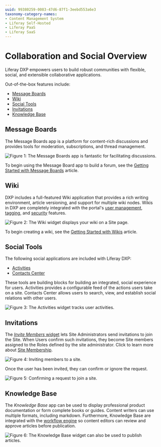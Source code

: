 ```yaml
---
uuid: 99380259-0083-47d6-87f1-3eebd553a6e3
taxonomy-category-names:
- Content Management System
- Liferay Self-Hosted
- Liferay PaaS
- Liferay SaaS
---
```

# Collaboration and Social Overview

Liferay DXP empowers users to build robust communities with flexible, social, and extensible collaborative applications.

Out-of-the-box features include:

* [Message Boards](#message-boards)
* [Wiki](#wiki)
* [Social Tools](#social-tools)
* [Invitations](#invitations)
* [Knowledge Base](#knowledge-base)

## Message Boards

The Message Boards app is a platform for content-rich discussions and provides tools for moderation, subscriptions, and thread management.

![Figure 1: The Message Boards app is fantastic for facilitating discussions.](./collaboration-and-social-overview/images/01.png)

To begin using the Message Board app to build a forum, see the [Getting Started with Message Boards](./message-boards/user-guide/getting-started-with-message-boards.md) article.

## Wiki

DXP includes a full-featured Wiki application that provides a rich writing environment, article versioning, and support for multiple wiki nodes. Wikis in DXP are completely integrated with the portal's [user management](https://help.liferay.com/hc/articles/360029131931-Introduction-to-Managing-Users), [tagging](https://help.liferay.com/hc/articles/360028820472-Tagging-Content), and [security](https://help.liferay.com/hc/articles/360028711192-Introduction-to-Securing-Liferay-DXP) features.

![Figure 2: The Wiki widget displays your wiki on a Site page.](./collaboration-and-social-overview/images/02.png)

To begin creating a wiki, see the [Getting Started with Wikis](./wiki/getting-started-with-wikis.md) article.

## Social Tools

The following social applications are included with Liferay DXP:

* [Activities](./social-tools/user-guide/using-the-activities-widget.md)
* [Contacts Center](./social-tools/user-guide/using-the-contacts-center-widget.md)

These tools are building blocks for building an integrated, social experience for users. Activities provides a configurable feed of the actions users take on a site. Contacts Center allows users to search, view, and establish social relations with other users.

![Figure 3: The Activities widget tracks user activities.](./collaboration-and-social-overview/images/03.png)

## Invitations

The [_Invite Members_ widget](../site-building/sites/site-membership/inviting-members-to-your-site.md) lets Site Administrators send invitations to join the Site. When Users confirm such invitations, they become Site members assigned to the Roles defined by the site administrator. Click to learn more about [Site Membership](../site-building/sites/site-membership/adding-members-to-sites.md).

![Figure 4: Inviting members to a site.](./collaboration-and-social-overview/images/04.png)

Once the user has been invited, they can confirm or ignore the request.

![Figure 5: Confirming a request to join a site.](./collaboration-and-social-overview/images/05.png)

## Knowledge Base

The _Knowledge Base_ app can be used to display professional product documentation or form complete books or guides. Content writers can use multiple formats, including markdown. Furthermore, Knowledge Base are integrated with the [workflow engine](https://help.liferay.com/hc/articles/360028721732-Introduction-to-Workflow) so content editors can review and approve articles before publication.

![Figure 6: The Knowledge Base widget can also be used to publish articles.](./collaboration-and-social-overview/images/06.png)
